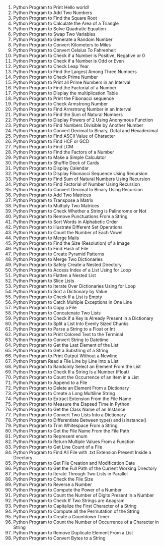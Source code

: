 1.	Python Program to Print Hello world!
2.	Python Program to Add Two Numbers
3.	Python Program to Find the Square Root
4.	Python Program to Calculate the Area of a Triangle
5.	Python Program to Solve Quadratic Equation
6.	Python Program to Swap Two Variables
7.	Python Program to Generate a Random Number
8.	Python Program to Convert Kilometers to Miles
9.	Python Program to Convert Celsius To Fahrenheit
10.	Python Program to Check if a Number is Positive, Negative or 0
11.	Python Program to Check if a Number is Odd or Even
12.	Python Program to Check Leap Year
13.	Python Program to Find the Largest Among Three Numbers
14.	Python Program to Check Prime Number
15.	Python Program to Print all Prime Numbers in an Interval
16.	Python Program to Find the Factorial of a Number
17.	Python Program to Display the multiplication Table
18.	Python Program to Print the Fibonacci sequence
19.	Python Program to Check Armstrong Number
20.	Python Program to Find Armstrong Number in an Interval
21.	Python Program to Find the Sum of Natural Numbers
22.	Python Program to Display Powers of 2 Using Anonymous Function
23.	Python Program to Find Numbers Divisible by Another Number
24.	Python Program to Convert Decimal to Binary, Octal and Hexadecimal
25.	Python Program to Find ASCII Value of Character
26.	Python Program to Find HCF or GCD
27.	Python Program to Find LCM
28.	Python Program to Find the Factors of a Number
29.	Python Program to Make a Simple Calculator
30.	Python Program to Shuffle Deck of Cards
31.	Python Program to Display Calendar
32.	Python Program to Display Fibonacci Sequence Using Recursion
33.	Python Program to Find Sum of Natural Numbers Using Recursion
34.	Python Program to Find Factorial of Number Using Recursion
35.	Python Program to Convert Decimal to Binary Using Recursion
36.	Python Program to Add Two Matrices
37.	Python Program to Transpose a Matrix
38.	Python Program to Multiply Two Matrices
39.	Python Program to Check Whether a String is Palindrome or Not
40.	Python Program to Remove Punctuations From a String
41.	Python Program to Sort Words in Alphabetic Order
42.	Python Program to Illustrate Different Set Operations
43.	Python Program to Count the Number of Each Vowel
44.	Python Program to Merge Mails
45.	Python Program to Find the Size (Resolution) of a Image
46.	Python Program to Find Hash of File
47.	Python Program to Create Pyramid Patterns
48.	Python Program to Merge Two Dictionaries
49.	Python Program to Safely Create a Nested Directory
50.	Python Program to Access Index of a List Using for Loop
51.	Python Program to Flatten a Nested List
52.	Python Program to Slice Lists
53.	Python Program to Iterate Over Dictionaries Using for Loop
54.	Python Program to Sort a Dictionary by Value
55.	Python Program to Check If a List is Empty
56.	Python Program to Catch Multiple Exceptions in One Line
57.	Python Program to Copy a File
58.	Python Program to Concatenate Two Lists
59.	Python Program to Check if a Key is Already Present in a Dictionary
60.	Python Program to Split a List Into Evenly Sized Chunks
61.	Python Program to Parse a String to a Float or Int
62.	Python Program to Print Colored Text to the Terminal
63.	Python Program to Convert String to Datetime
64.	Python Program to Get the Last Element of the List
65.	Python Program to Get a Substring of a String
66.	Python Program to Print Output Without a Newline
67.	Python Program Read a File Line by Line Into a List
68.	Python Program to Randomly Select an Element From the List
69.	Python Program to Check If a String Is a Number (Float)
70.	Python Program to Count the Occurrence of an Item in a List
71.	Python Program to Append to a File
72.	Python Program to Delete an Element From a Dictionary
73.	Python Program to Create a Long Multiline String
74.	Python Program to Extract Extension From the File Name
75.	Python Program to Measure the Elapsed Time in Python
76.	Python Program to Get the Class Name of an Instance
77.	Python Program to Convert Two Lists Into a Dictionary
78.	Python Program to Differentiate Between type() and isinstance()
79.	Python Program to Trim Whitespace From a String
80.	Python Program to Get the File Name From the File Path
81.	Python Program to Represent enum
82.	Python Program to Return Multiple Values From a Function
83.	Python Program to Get Line Count of a File
84.	Python Program to Find All File with .txt Extension Present Inside a Directory
85.	Python Program to Get File Creation and Modification Date
86.	Python Program to Get the Full Path of the Current Working Directory
87.	Python Program to Iterate Through Two Lists in Parallel
88.	Python Program to Check the File Size
89.	Python Program to Reverse a Number
90.	Python Program to Compute the Power of a Number
91.	Python Program to Count the Number of Digits Present In a Number
92.	Python Program to Check If Two Strings are Anagram
93.	Python Program to Capitalize the First Character of a String
94.	Python Program to Compute all the Permutation of the String
95.	Python Program to Create a Countdown Timer
96.	Python Program to Count the Number of Occurrence of a Character in String
97.	Python Program to Remove Duplicate Element From a List
98.	Python Program to Convert Bytes to a String
